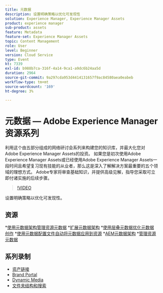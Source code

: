 ```yaml
---
title: 元数据
description: 设置明确策略以优化可发现性
solution: Experience Manager, Experience Manager Assets
product: experience manager
sub-product: assets
feature: Metadata
feature-set: Experience Manager Assets
topic: Content Management
role: User
level: Beginner
version: Cloud Service
type: Event
kt: 7339
exl-id: b988b7ca-316f-4a14-9ca1-a9dc6b24aa5d
duration: 2964
source-git-commit: 9a297cda953d4414131657f9ac84580aea0eabeb
workflow-type: tm+mt
source-wordcount: '169'
ht-degree: 3%

---
```


# 元数据 — Adobe Experience Manager资源系列

利用这个由五部分组成的网络研讨会系列来构建您的知识库，并最大化您对Adobe Experience Manager Assets的投资。 如果您是初次使用Adobe Experience Manager Assets或已经使用Adobe Experience Manager Assets一段时间且希望复习现有技能的从业者，那么这是深入了解解决方案最重要的五个领域的理想方式。 Adobe专家将审查基础知识，并提供高级见解，指导您采取可立即付诸实施的后续步骤。

>[!VIDEO](https://video.tv.adobe.com/v/332134/?quality=12&learn=on&hidetitle=true)

设置明确策略以优化可发现性。

## 资源

*[使用元数据架构管理资源元数据](https://experienceleague.adobe.com/docs/experience-manager-learn/assets/authoring/metadata.html)
*[扩展元数据架构](https://experienceleague.adobe.com/docs/experience-manager-learn/assets/configuring/metadata-schemas.html)
*[使用层叠元数据优化元数据创作](https://experienceleague.adobe.com/docs/experience-manager-learn/assets/metadata/cascade-metadata-feature-video-use.html?lang=zh-Hans)
*[使用元数据配置文件自动将元数据应用到资源](https://experienceleague.adobe.com/docs/experience-manager-learn/assets/configuring/metadata-profiles.html)
*[AEM元数据架构](https://experienceleague.adobe.com/docs/experience-manager-65/assets/administer/metadata-schemas.html?lang=en#administer)
*[管理资源元数据](https://experienceleague.adobe.com/docs/experience-manager-65/assets/using/metadata.html?lang=en#RegisteringacustomnamespacewithinAEM)

## 系列录制

* [资产链接](asset-link.md)
* [Brand Portal](brand-portal.md)
* [Dynamic Media](dynamic-media.md)
* [文件夹结构和搜索](folder-structure-search.md)
